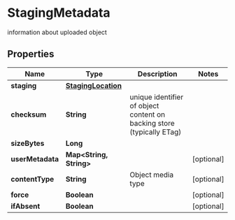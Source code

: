 

# StagingMetadata

information about uploaded object

## Properties

Name | Type | Description | Notes
------------ | ------------- | ------------- | -------------
**staging** | [**StagingLocation**](StagingLocation.md) |  | 
**checksum** | **String** | unique identifier of object content on backing store (typically ETag) | 
**sizeBytes** | **Long** |  | 
**userMetadata** | **Map&lt;String, String&gt;** |  |  [optional]
**contentType** | **String** | Object media type |  [optional]
**force** | **Boolean** |  |  [optional]
**ifAbsent** | **Boolean** |  |  [optional]



